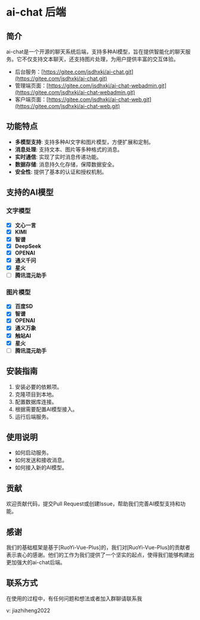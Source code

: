 # ai-chat 后端

## 简介
ai-chat是一个开源的聊天系统后端，支持多种AI模型，旨在提供智能化的聊天服务。它不仅支持文本聊天，还支持图片处理，为用户提供丰富的交互体验。

- 后台服务：[https://gitee.com/jsdhxkj/ai-chat.git](https://gitee.com/jsdhxkj/ai-chat.git)
- 管理端页面：[https://gitee.com/jsdhxkj/ai-chat-webadmin.git](https://gitee.com/jsdhxkj/ai-chat-webadmin.git)
- 客户端页面：[https://gitee.com/jsdhxkj/ai-chat-web.git](https://gitee.com/jsdhxkj/ai-chat-web.git)

## 功能特点
- **多模型支持**: 支持多种AI文字和图片模型，方便扩展和定制。
- **消息处理**: 支持文本、图片等多种格式的消息。
- **实时通信**: 实现了实时消息传递功能。
- **数据存储**: 消息持久化存储，保障数据安全。
- **安全性**: 提供了基本的认证和授权机制。

## 支持的AI模型
### 文字模型
* [X] **文心一言**
* [X] **KIMI**
* [X] **智谱**
* [X] **DeepSeek**
* [X] **OPENAI**
* [X] **通义千问**
* [X] **星火**
* [ ] **腾讯混元助手**

### 图片模型
* [X] **百度SD**
* [X] **智谱**
* [X] **OPENAI**
* [X] **通义万象**
* [X] **触站AI**
* [X] **星火**
* [ ] **腾讯混元助手**

## 安装指南
1. 安装必要的依赖项。
2. 克隆项目到本地。
3. 配置数据库连接。
4. 根据需要配置AI模型接入。
5. 运行后端服务。

## 使用说明
- 如何启动服务。
- 如何发送和接收消息。
- 如何接入新的AI模型。

## 贡献
欢迎贡献代码，提交Pull Request或创建Issue，帮助我们完善AI模型支持和功能。

## 感谢
我们的基础框架是基于[RuoYi-Vue-Plus]的，我们对[RuoYi-Vue-Plus]的贡献者表示衷心的感谢。他们的工作为我们提供了一个坚实的起点，使得我们能够构建出更加强大的ai-chat后端。

## 联系方式
在使用的过程中，有任何问题和想法或者加入群聊请联系我

v: jiazhiheng2022